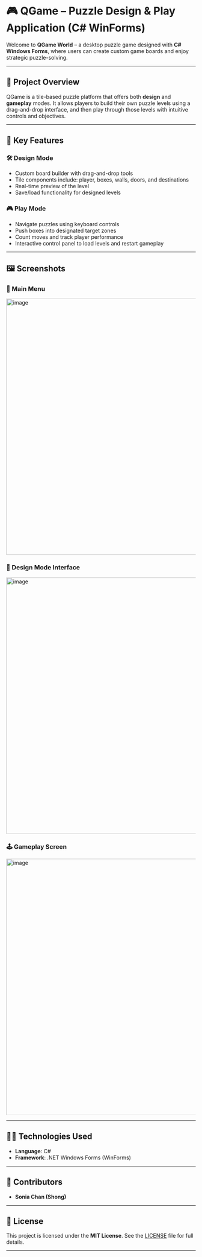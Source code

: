 # 🎮 QGame – Puzzle Design & Play Application (C# WinForms)

Welcome to **QGame World** – a desktop puzzle game designed with **C# Windows Forms**, where users can create custom game boards and enjoy strategic puzzle-solving.

---

## 🧩 Project Overview

QGame is a tile-based puzzle platform that offers both **design** and **gameplay** modes. It allows players to build their own puzzle levels using a drag-and-drop interface, and then play through those levels with intuitive controls and objectives.

---

## 🔑 Key Features

### 🛠 Design Mode
- Custom board builder with drag-and-drop tools  
- Tile components include: player, boxes, walls, doors, and destinations  
- Real-time preview of the level  
- Save/load functionality for designed levels

### 🎮 Play Mode
- Navigate puzzles using keyboard controls  
- Push boxes into designated target zones  
- Count moves and track player performance  
- Interactive control panel to load levels and restart gameplay

---

## 🖼️ Screenshots

### 🧭 Main Menu  
<img width="680" alt="image" src="https://github.com/user-attachments/assets/483f3ed3-8141-4c4c-ba01-e0591b5427a1" />

### 🧱 Design Mode Interface  
<img width="680" alt="image" src="https://github.com/user-attachments/assets/5a15a383-da6f-4737-b0bb-e4f3222abe81" />

### 🕹️ Gameplay Screen  
<img width="680" alt="image" src="https://github.com/user-attachments/assets/026e16ef-9df3-447a-bfce-600a49ac9ee7" />

---

## 🧑‍💻 Technologies Used
- **Language**: C#
- **Framework**: .NET Windows Forms (WinForms)

---

## 👥 Contributors
- **Sonia Chan (Shong)**

---

## 📄 License
This project is licensed under the **MIT License**. See the [LICENSE](./LICENSE) file for full details.

---
